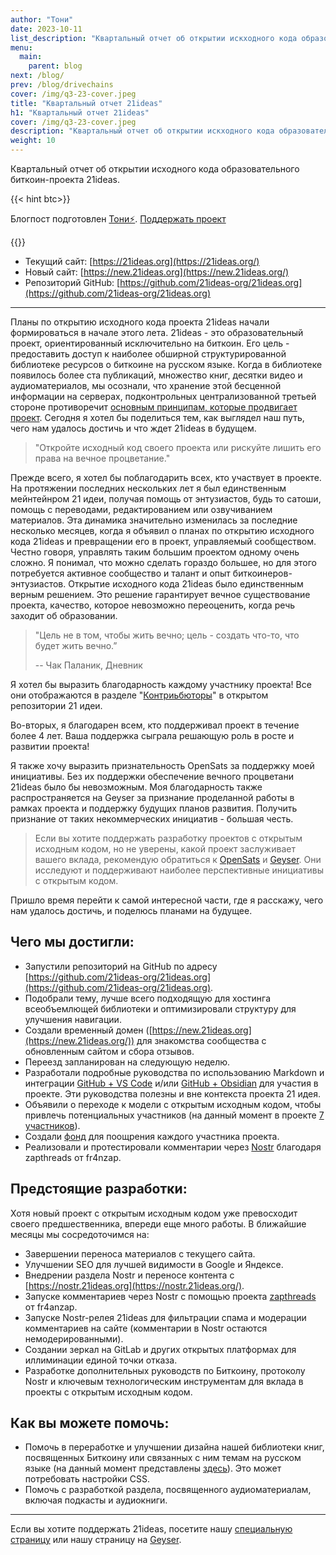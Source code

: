 ```yaml
---
author: "Тони"
date: 2023-10-11
list_description: "Квартальный отчет об открытии искходного кода образовательного биткоин-проекта 21ideas."
menu:
  main:
    parent: blog
next: /blog/
prev: /blog/drivechains
cover: /img/q3-23-cover.jpeg
title: "Квартальный отчет 21ideas"
h1: "Квартальный отчет 21ideas"
cover: /img/q3-23-cover.jpeg
description: "Квартальный отчет об открытии искходного кода образовательного биткоин-проекта 21ideas."
weight: 10
---
```


Квартальный отчет об открытии исходного кода образовательного биткоин-проекта 21ideas.

{{< hint btc>}}

Блогпост подготовлен [Тони⚡️](https://snort.social/p/npub10awzknjg5r5lajnr53438ndcyjylgqsrnrtq5grs495v42qc6awsj45ys7). [Поддержать проект](/contribute/)

{{</hint >}}

- Текущий сайт: [https://21ideas.org](https://21ideas.org/)  
- Новый сайт: [https://new.21ideas.org](https://new.21ideas.org/)  
- Репозиторий GitHub: [https://github.com/21ideas-org/21ideas.org](https://github.com/21ideas-org/21ideas.org)

---

Планы по открытию исходного кода проекта 21ideas начали формироваться в начале этого лета. 21ideas - это образовательный проект, ориентированный исключительно на биткоин. Его цель - предоставить доступ к наиболее обширной структурированной библиотеке ресурсов о биткоине на русском языке. Когда в библиотеке появилось более ста публикаций, множество книг, десятки видео и аудиоматериалов, мы осознали, что хранение этой бесценной информации на серверах, подконтрольных централизованной третьей стороне противоречит [основным принципам, которые продвигает проект](https://new.21ideas.org/doverennye-tretyi-storony/). Сегодня я хотел бы поделиться тем, как выглядел наш путь, чего нам удалось достичь и что ждет 21ideas в будущем.

> "Откройте исходный код своего проекта или рискуйте лишить его права на вечное процветание."

Прежде всего, я хотел бы поблагодарить всех, кто участвует в проекте. На протяжении последних нескольких лет я был единственным мейнтейнром 21 идеи, получая помощь от энтузиастов, будь то сатоши, помощь с переводами, редактированием или озвучиванием материалов. Эта динамика значительно изменилась за последние несколько месяцев, когда я объявил о планах по открытию исходного кода 21ideas и превращении его в проект, управляемый сообществом. Честно говоря, управлять таким большим проектом одному очень сложно. Я понимал, что можно сделать гораздо большее, но для этого потребуется активное сообщество и талант и опыт биткоинеров-энтузиастов. Открытие исходного кода 21ideas было единственным верным решением. Это решение гарантирует вечное существование проекта, качество, которое невозможно переоценить, когда речь заходит об образовании.

> "Цель не в том, чтобы жить вечно; цель - создать что-то, что будет жить вечно.”
> 
> -- Чак Паланик, Дневник

Я хотел бы выразить благодарность каждому участнику проекта! Все они отображаются в разделе "[Контриьбюторы](https://github.com/21ideas-org/21ideas.org/graphs/contributors)" в открытом репозитории 21 идеи.

Во-вторых, я благодарен всем, кто поддерживал проект в течение более 4 лет. Ваша поддержка сыграла решающую роль в росте и развитии проекта!

Я также хочу выразить признательность OpenSats за поддержку моей инициативы. Без их поддержки обеспечение вечного процветани 21ideas было бы невозможным. Моя благодарность также распространяется на Geyser за признание проделанной работы в рамках проекта и поддержку будущих планов развития. Получить признание от таких некоммерческих инициатив - большая честь.

> Если вы хотите поддержать разработку проектов с открытым исходным кодом, но не уверены, какой проект заслуживает вашего вклада, рекомендую обратиться к [OpenSats](https://opensats.org/) и [Geyser](https://geyser.fund/). Они исследуют и поддерживают наиболее перспективные инициативы с открытым кодом.

Пришло время перейти к самой интересной части, где я расскажу, чего нам удалось достичь, и поделюсь планами на будущее.

## Чего мы достигли:

- Запустили репозиторий на GitHub по адресу [https://github.com/21ideas-org/21ideas.org](https://github.com/21ideas-org/21ideas.org).
- Подобрали тему, лучше всего подходящую для хостинга всеобъемлющей библиотеки и оптимизировали структуру для улучшения навигации.
- Создали временный домен ([https://new.21ideas.org](https://new.21ideas.org/)) для знакомства сообщества с обновленным сайтом и сбора отзывов.
- Переезд запланирован на следующую неделю.
- Разработали подробные руководства по использованию Markdown и интеграции [GitHub + VS Code](https://new.21ideas.org/github/) и/или [GitHub + Obsidian](https://new.21ideas.org/obsidian/) для участия в проекте. Эти руководства полезны и вне контекста проекта 21 идея.
- Объявили о переходе к модели с открытым исходным кодом, чтобы привлечь потенциальных участников (на данный момент в проекте [7 участников](https://github.com/21ideas-org/21ideas.org/graphs/contributors)).
- Создали [фонд](https://github.com/21ideas-org/21ideas.org#%D1%82%D0%B0%D0%B1%D0%BB%D0%B8%D1%86%D0%B0-%D1%81%D1%80%D0%B5%D0%B4%D1%81%D1%82%D0%B2) для поощрения каждого участника проекта.
- Реализовали и протестировали комментарии через [Nostr](https://nostr.21ideas.org) благодаря zapthreads от fr4nzap.

## Предстоящие разработки:

Хотя новый проект с открытым исходным кодом уже превосходит своего предшественника, впереди еще много работы. В ближайшие месяцы мы сосредоточимся на:

- Завершении переноса материалов с текущего сайта.
- Улучшении SEO для лучшей видимости в Google и Яндексе.
- Внедрении раздела Nostr и переносе контента с [https://nostr.21ideas.org](https://nostr.21ideas.org/).
- Запуске комментариев через Nostr с помощью проекта [zapthreads](https://github.com/fr4nzap/zapthreads) от fr4anzap.
- Запуске Nostr-релея 21ideas для фильтрации спама и модерации комментариев на сайте (комментарии в Nostr остаются немодерированными).
- Создании зеркал на GitLab и других открытых платформах для иллиминации единой точки отказа.
- Разработке дополнительных руководств по Биткоину, протоколу Nostr и ключевым технологическим инструментам для вклада в проекты с открытым исходным кодом.

## Как вы можете помочь:

- Помочь в переработке и улучшении дизайна нашей библиотеки книг, посвященных Биткоину или связанных с ним темам на русском языке (на данный момент представлены [здесь](https://new.21ideas.org/books/)). Это может потребовать настройки CSS.
- Помочь с разработкой раздела, посвященного аудиоматериалам, включая подкасты и аудиокниги.

---

Если вы хотите поддержать 21ideas, посетите нашу [специальную страницу](https://new.21ideas.org/contribute/) или нашу страницу на [Geyser](https://geyser.fund/project/21ideas).
